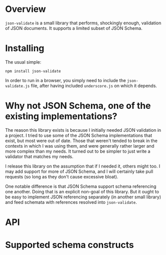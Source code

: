 
# Overview

`json-validate` is a small library that performs, shockingly enough, validation of
JSON documents. It supports a limited subset of JSON Schema.

# Installing

The usual simple:

    npm install json-validate

In order to run in a browser, you simply need to include the `json-validate.js` file,
after having included `underscore.js` on which it depends.

# Why not JSON Schema, one of the existing implementations?

The reason this library exists is because I initially needed JSON validation in a project.
I tried to use some of the JSON Schema implementations that exist, but most were out of
date. Those that weren't tended to break in the contexts in which I was using them, and
were generally rather larger and more complex than my needs. It turned out to be simpler
to just write a validator that matches my needs.

I release this library on the assumption that if I needed it, others might too. I may
add support for more of JSON Schema, and I will certainly take pull requests (so long as
they don't cause excessive bloat).

One notable difference is that JSON Schema support schema referencing one another. Doing
that is an explicit non-goal of this library. But it ought to be easy to implement JSON
referencing separately (in another small library) and feed schemata with references 
resolved into `json-validate`.

# API


# Supported schema constructs


